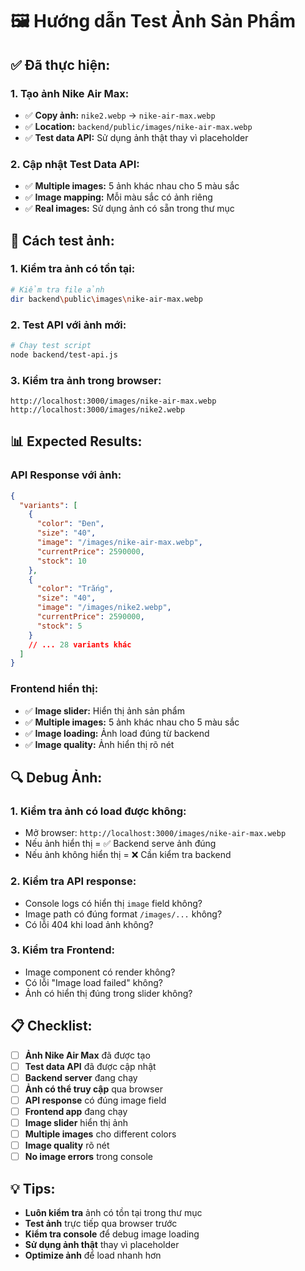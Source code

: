 # 🖼️ Hướng dẫn Test Ảnh Sản Phẩm

## ✅ **Đã thực hiện:**

### **1. Tạo ảnh Nike Air Max:**
- ✅ **Copy ảnh:** `nike2.webp` → `nike-air-max.webp`
- ✅ **Location:** `backend/public/images/nike-air-max.webp`
- ✅ **Test data API:** Sử dụng ảnh thật thay vì placeholder

### **2. Cập nhật Test Data API:**
- ✅ **Multiple images:** 5 ảnh khác nhau cho 5 màu sắc
- ✅ **Image mapping:** Mỗi màu sắc có ảnh riêng
- ✅ **Real images:** Sử dụng ảnh có sẵn trong thư mục

## 🚀 **Cách test ảnh:**

### **1. Kiểm tra ảnh có tồn tại:**
```bash
# Kiểm tra file ảnh
dir backend\public\images\nike-air-max.webp
```

### **2. Test API với ảnh mới:**
```bash
# Chạy test script
node backend/test-api.js
```

### **3. Kiểm tra ảnh trong browser:**
```
http://localhost:3000/images/nike-air-max.webp
http://localhost:3000/images/nike2.webp
```

## 📊 **Expected Results:**

### **API Response với ảnh:**
```json
{
  "variants": [
    {
      "color": "Đen",
      "size": "40",
      "image": "/images/nike-air-max.webp",
      "currentPrice": 2590000,
      "stock": 10
    },
    {
      "color": "Trắng", 
      "size": "40",
      "image": "/images/nike2.webp",
      "currentPrice": 2590000,
      "stock": 5
    }
    // ... 28 variants khác
  ]
}
```

### **Frontend hiển thị:**
- ✅ **Image slider:** Hiển thị ảnh sản phẩm
- ✅ **Multiple images:** 5 ảnh khác nhau cho 5 màu sắc
- ✅ **Image loading:** Ảnh load đúng từ backend
- ✅ **Image quality:** Ảnh hiển thị rõ nét

## 🔍 **Debug Ảnh:**

### **1. Kiểm tra ảnh có load được không:**
- Mở browser: `http://localhost:3000/images/nike-air-max.webp`
- Nếu ảnh hiển thị = ✅ Backend serve ảnh đúng
- Nếu ảnh không hiển thị = ❌ Cần kiểm tra backend

### **2. Kiểm tra API response:**
- Console logs có hiển thị `image` field không?
- Image path có đúng format `/images/...` không?
- Có lỗi 404 khi load ảnh không?

### **3. Kiểm tra Frontend:**
- Image component có render không?
- Có lỗi "Image load failed" không?
- Ảnh có hiển thị đúng trong slider không?

## 📋 **Checklist:**

- [ ] **Ảnh Nike Air Max** đã được tạo
- [ ] **Test data API** đã được cập nhật
- [ ] **Backend server** đang chạy
- [ ] **Ảnh có thể truy cập** qua browser
- [ ] **API response** có đúng image field
- [ ] **Frontend app** đang chạy
- [ ] **Image slider** hiển thị ảnh
- [ ] **Multiple images** cho different colors
- [ ] **Image quality** rõ nét
- [ ] **No image errors** trong console

## 💡 **Tips:**

- **Luôn kiểm tra** ảnh có tồn tại trong thư mục
- **Test ảnh** trực tiếp qua browser trước
- **Kiểm tra console** để debug image loading
- **Sử dụng ảnh thật** thay vì placeholder
- **Optimize ảnh** để load nhanh hơn







